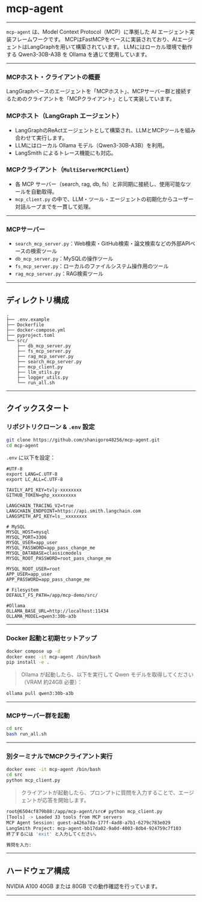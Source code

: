 # mcp-agent

---

`mcp-agent` は、Model Context Protocol（MCP）に準拠した AI エージェント実装フレームワークです。
MCPはFastMCPをベースに実装されており、AIエージェントはLangGraphを用いて構築されています。
LLMにはローカル環境で動作する Qwen3-30B-A3B を Ollama を通じて使用しています。

---

### MCPホスト・クライアントの概要

LangGraphベースのエージェントを「MCPホスト」、MCPサーバー群と接続するためのクライアントを「MCPクライアント」として実装しています。

### MCPホスト（LangGraph エージェント）

* LangGraphのReActエージェントとして構築され、LLMとMCPツールを組み合わせて実行します。
* LLMにはローカル Ollama モデル（Qwen3-30B-A3B）を利用。
* LangSmith によるトレース機能にも対応。

### MCPクライアント（`MultiServerMCPClient`）

* 各 MCP サーバー（search, rag, db, fs）と非同期に接続し、使用可能なツールを自動取得。
* `mcp_client.py` の中で、LLM・ツール・エージェントの初期化からユーザー対話ループまでを一貫して処理。

---

### MCPサーバー

* `search_mcp_server.py`：Web検索・GitHub検索・論文検索などの外部APIベースの検索ツール
* `db_mcp_server.py`：MySQLの操作ツール
* `fs_mcp_server.py`：ローカルのファイルシステム操作用のツール
* `rag_mcp_server.py`：RAG検索ツール

---

## ディレクトリ構成

```
.
├── .env.example
├── Dockerfile
├── docker-compose.yml
├── pyproject.toml
└── src/
    ├── db_mcp_server.py
    ├── fs_mcp_server.py
    ├── rag_mcp_server.py
    ├── search_mcp_server.py
    ├── mcp_client.py
    ├── llm_utils.py
    ├── logger_utils.py
    └── run_all.sh
```

---

## クイックスタート

### リポジトリクローン & `.env` 設定

```bash
git clone https://github.com/shanigoro48256/mcp-agent.git
cd mcp-agent
```

`.env` に以下を設定：

```dotenv
#UTF-8
export LANG=C.UTF-8
export LC_ALL=C.UTF-8

TAVILY_API_KEY=tvly-xxxxxxxx
GITHUB_TOKEN=ghp_xxxxxxxxx

LANGCHAIN_TRACING_V2=true
LANGCHAIN_ENDPOINT=https://api.smith.langchain.com
LANGSMITH_API_KEY=ls__xxxxxxxx

# MySQL
MYSQL_HOST=mysql
MYSQL_PORT=3306
MYSQL_USER=app_user
MYSQL_PASSWORD=app_pass_change_me
MYSQL_DATABASE=classicmodels
MYSQL_ROOT_PASSWORD=root_pass_change_me

MYSQL_ROOT_USER=root
APP_USER=app_user
APP_PASSWORD=app_pass_change_me

# Filesystem
DEFAULT_FS_PATH=/app/mcp-demo/src/

#Ollama
OLLAMA_BASE_URL=http://localhost:11434
OLLAMA_MODEL=qwen3:30b-a3b
```

---

### Docker 起動と初期セットアップ

```bash
docker compose up -d
docker exec -it mcp-agent /bin/bash
pip install -e .
```

> Ollama が起動したら、以下を実行して Qwen モデルを取得してください（VRAM 約24GB 必要）：

```bash
ollama pull qwen3:30b-a3b
```

---

### MCPサーバー群を起動

```bash
cd src
bash run_all.sh
```

---

### 別ターミナルでMCPクライアント実行

```bash
docker exec -it mcp-agent /bin/bash
cd src
python mcp_client.py
```

> クライアントが起動したら、プロンプトに質問を入力することで、エージェントが応答を開始します。

```bash
root@6504cf879b88:/app/mcp-agent/src# python mcp_client.py
[Tools] -> Loaded 33 tools from MCP servers
MCP Agent Session: guest-a426a7da-177f-4ad8-a7b1-6279c783e029
LangSmith Project: mcp-agent-bb17da02-9a0d-4003-8db4-924759c7f103
終了するには 'exit' と入力してください。

質問を入力:
```

---

## ハードウェア構成

NVIDIA A100 40GB または 80GB での動作確認を行っています。

---
